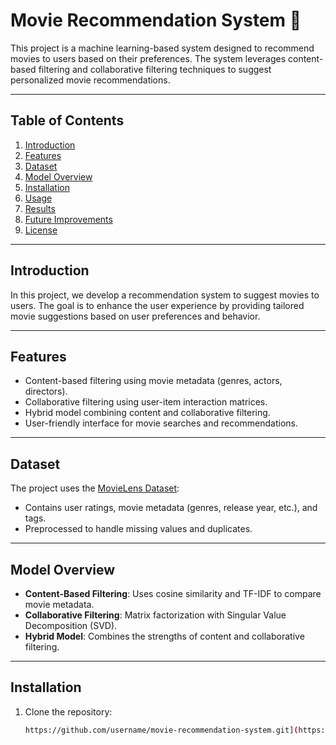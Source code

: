 # Movie Recommendation System 🎥

This project is a machine learning-based system designed to recommend movies to users based on their preferences. The system leverages content-based filtering and collaborative filtering techniques to suggest personalized movie recommendations.

---

## Table of Contents
1. [Introduction](#introduction)
2. [Features](#features)
3. [Dataset](#dataset)
4. [Model Overview](#model-overview)
5. [Installation](#installation)
6. [Usage](#usage)
7. [Results](#results)
8. [Future Improvements](#future-improvements)
9. [License](#license)

---

## Introduction
In this project, we develop a recommendation system to suggest movies to users. The goal is to enhance the user experience by providing tailored movie suggestions based on user preferences and behavior.

---

## Features
- Content-based filtering using movie metadata (genres, actors, directors).
- Collaborative filtering using user-item interaction matrices.
- Hybrid model combining content and collaborative filtering.
- User-friendly interface for movie searches and recommendations.

---

## Dataset
The project uses the [MovieLens Dataset](https://grouplens.org/datasets/movielens/):
- Contains user ratings, movie metadata (genres, release year, etc.), and tags.
- Preprocessed to handle missing values and duplicates.

---

## Model Overview
- **Content-Based Filtering**: Uses cosine similarity and TF-IDF to compare movie metadata.
- **Collaborative Filtering**: Matrix factorization with Singular Value Decomposition (SVD).
- **Hybrid Model**: Combines the strengths of content and collaborative filtering.

---

## Installation
1. Clone the repository:
   ```bash
   https://github.com/username/movie-recommendation-system.git](https://github.com/Havishitha/Movie-Recommendation-System-using-Machine-Learning
